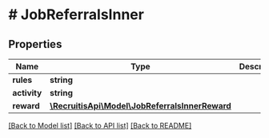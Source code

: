 # # JobReferralsInner

## Properties

Name | Type | Description | Notes
------------ | ------------- | ------------- | -------------
**rules** | **string** |  | [optional]
**activity** | **string** |  | [optional]
**reward** | [**\RecruitisApi\Model\JobReferralsInnerReward**](JobReferralsInnerReward.md) |  | [optional]

[[Back to Model list]](../../README.md#models) [[Back to API list]](../../README.md#endpoints) [[Back to README]](../../README.md)
